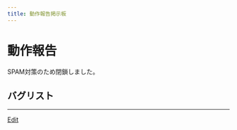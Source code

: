 ```yaml
---
title: 動作報告掲示板
---
```




# 動作報告

SPAM対策のため閉鎖しました。

<!--  -->

## バグリスト

<!--  -->


----

[Edit](https://github.com/vitroid/vitroid.github.io/edit/master/MD/動作報告掲示板.md)

